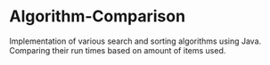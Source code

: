 # Algorithm-Comparison

Implementation of various search and sorting algorithms using Java. Comparing their run times based on amount of items used.
